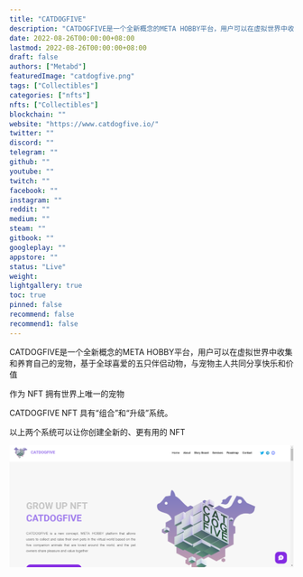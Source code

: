 ```yaml
---
title: "CATDOGFIVE"
description: "CATDOGFIVE是一个全新概念的META HOBBY平台，用户可以在虚拟世界中收集和养育自己的宠物，基于全球喜爱的五只伴侣动物，与宠物主人共同分享快乐和价值"
date: 2022-08-26T00:00:00+08:00
lastmod: 2022-08-26T00:00:00+08:00
draft: false
authors: ["Metabd"]
featuredImage: "catdogfive.png"
tags: ["Collectibles"]
categories: ["nfts"]
nfts: ["Collectibles"]
blockchain: ""
website: "https://www.catdogfive.io/"
twitter: ""
discord: ""
telegram: ""
github: ""
youtube: ""
twitch: ""
facebook: ""
instagram: ""
reddit: ""
medium: ""
steam: ""
gitbook: ""
googleplay: ""
appstore: ""
status: "Live"
weight: 
lightgallery: true
toc: true
pinned: false
recommend: false
recommend1: false
---
```

CATDOGFIVE是一个全新概念的META HOBBY平台，用户可以在虚拟世界中收集和养育自己的宠物，基于全球喜爱的五只伴侣动物，与宠物主人共同分享快乐和价值

作为 NFT 拥有世界上唯一的宠物

CATDOGFIVE NFT 具有“组合”和“升级”系统。

以上两个系统可以让你创建全新的、更有用的 NFT 

![nft](4125122131.png)